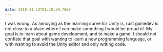 ```yaml
---
date: 2018-11-12T01:18:59.756Z
---
```


I was wrong. As annoying as the learning curve for Unity is, rust gamedev is not
close to a place where I can make something I would be proud of. My goal is to
learn about game development, and to make a game. I should not conflate that
goal with wanting to learn a new programming language, or with wanting to avoid
the Unity editor and only writing code.
